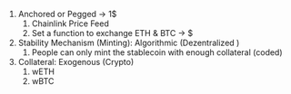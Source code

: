 1. Anchored or Pegged -> 1$
   1. Chainlink Price Feed
   2. Set a function to exchange ETH & BTC -> $
2. Stability Mechanism (Minting): Algorithmic (Dezentralized )
   1. People can only mint the stablecoin with enough collateral (coded)
3. Collateral: Exogenous (Crypto)
   1. wETH
   2. wBTC
